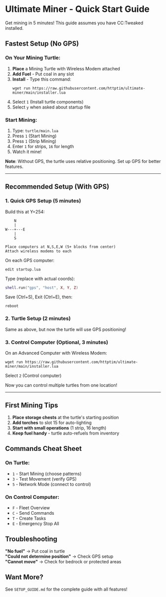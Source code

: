 # Ultimate Miner - Quick Start Guide

Get mining in 5 minutes! This guide assumes you have CC:Tweaked installed.

## Fastest Setup (No GPS)

### On Your Mining Turtle:

1. **Place** a Mining Turtle with Wireless Modem attached
2. **Add Fuel** - Put coal in any slot
3. **Install** - Type this command:
   ```
   wget run https://raw.githubusercontent.com/httptim/ultimate-miner/main/installer.lua
   ```
4. Select `1` (Install turtle components)
5. Select `y` when asked about startup file

### Start Mining:

1. Type: `turtle/main.lua`
2. Press `1` (Start Mining)
3. Press `1` (Strip Mining)
4. Enter `1` for strips, `16` for length
5. Watch it mine!

**Note**: Without GPS, the turtle uses relative positioning. Set up GPS for better features.

---

## Recommended Setup (With GPS)

### 1. Quick GPS Setup (5 minutes)

Build this at Y=254:
```
    N
    |
W---+---E
    |
    S

Place computers at N,S,E,W (5+ blocks from center)
Attach wireless modems to each
```

On each GPS computer:
```
edit startup.lua
```
Type (replace with actual coords):
```lua
shell.run("gps", "host", X, Y, Z)
```
Save (Ctrl+S), Exit (Ctrl+E), then:
```
reboot
```

### 2. Turtle Setup (2 minutes)

Same as above, but now the turtle will use GPS positioning!

### 3. Control Computer (Optional, 3 minutes)

On an Advanced Computer with Wireless Modem:
```
wget run https://raw.githubusercontent.com/httptim/ultimate-miner/main/installer.lua
```
Select `2` (Control computer)

Now you can control multiple turtles from one location!

---

## First Mining Tips

1. **Place storage chests** at the turtle's starting position
2. **Add torches** to slot 15 for auto-lighting
3. **Start with small operations** (1 strip, 16 length)
4. **Keep fuel handy** - turtle auto-refuels from inventory

## Commands Cheat Sheet

### On Turtle:
- `1` - Start Mining (choose patterns)
- `3` - Test Movement (verify GPS)
- `5` - Network Mode (connect to control)

### On Control Computer:
- `F` - Fleet Overview
- `C` - Send Commands
- `T` - Create Tasks
- `E` - Emergency Stop All

## Troubleshooting

**"No fuel"** → Put coal in turtle  
**"Could not determine position"** → Check GPS setup  
**"Cannot move"** → Check for bedrock or protected areas  

## Want More?

See `SETUP_GUIDE.md` for the complete guide with all features!
